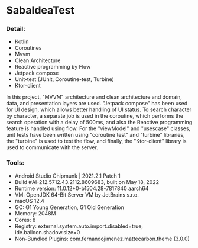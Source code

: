 # SabaIdeaTest

### Detail:
 * Kotlin
 * Coroutines
 * Mvvm
 * Clean Architecture
 * Reactive programming by Flow
 * Jetpack compose
 * Unit-test (JUnit, Coroutine-test, Turbine)
 * Ktor-client


In this project, "MVVM" architecture and clean architecture and domain, data, and presentation layers are used. "Jetpack compose" has been used for UI design, which allows better handling of UI status. To search character by character, a separate job is used in the coroutine, which performs the search operation with a delay of 500ms, and also the Reactive programming feature is handled using flow. For the "viewModel" and  "usescase" classes, unit tests have been written using "coroutine test" and "turbine" libraries, the "turbine" is used to test the flow, and finally, the "Ktor-client" library is used to communicate with the server.

### Tools:
 * Android Studio Chipmunk | 2021.2.1 Patch 1
 * Build #AI-212.5712.43.2112.8609683, built on May 18, 2022
 * Runtime version: 11.0.12+0-b1504.28-7817840 aarch64
 * VM: OpenJDK 64-Bit Server VM by JetBrains s.r.o.
 * macOS 12.4
 * GC: G1 Young Generation, G1 Old Generation
 * Memory: 2048M
 * Cores: 8
 * Registry: external.system.auto.import.disabled=true, ide.balloon.shadow.size=0
 * Non-Bundled Plugins: com.fernandojimenez.mattecarbon.theme (3.0.0)
